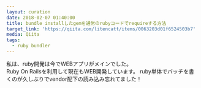 ```yaml
---
layout: curation
date: 2018-02-07 01:40:00
title: bundle installしたgemを通常のrubyコードでrequireする方法
target_link: 'https://qiita.com/litencatt/items/0063203d01f6524503b7'
media: Qiita
tags:
  - ruby bundler
---
```

私は、ruby開発は今でWEBアプリがメインでした。  
Ruby On Railsを利用して現在もWEB開発しています。
ruby単体でバッチを書くのが久しぶりでvendor配下の読み込み忘れてました！
